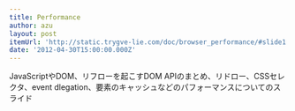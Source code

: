 ```yaml
---
title: Performance
author: azu
layout: post
itemUrl: 'http://static.trygve-lie.com/doc/browser_performance/#slide1'
date: '2012-04-30T15:00:00.000Z'
---
```

JavaScriptやDOM、リフローを起こすDOM APIのまとめ、リドロー、CSSセレクタ、event dlegation、要素のキャッシュなどのパフォーマンスについてのスライド
